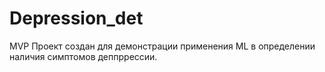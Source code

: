 # Depression_det
MVP
Проект создан для демонстрации применения ML в определении наличия симптомов деппррессии.
